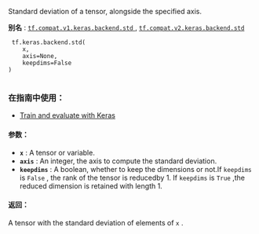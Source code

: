 Standard deviation of a tensor, alongside the specified axis.

**别名** : [ `tf.compat.v1.keras.backend.std` ](/api_docs/python/tf/keras/backend/std), [ `tf.compat.v2.keras.backend.std` ](/api_docs/python/tf/keras/backend/std)

```
 tf.keras.backend.std(
    x,
    axis=None,
    keepdims=False
)
 
```

### 在指南中使用：
- [Train and evaluate with Keras](https://tensorflow.google.cn/guide/keras/train_and_evaluate)


#### 参数：
- **`x`** : A tensor or variable.
- **`axis`** : An integer, the axis to compute the standard deviation.
- **`keepdims`** : A boolean, whether to keep the dimensions or not.If  `keepdims`  is  `False` , the rank of the tensor is reducedby 1. If  `keepdims`  is  `True` ,the reduced dimension is retained with length 1.


#### 返回：
A tensor with the standard deviation of elements of  `x` .

